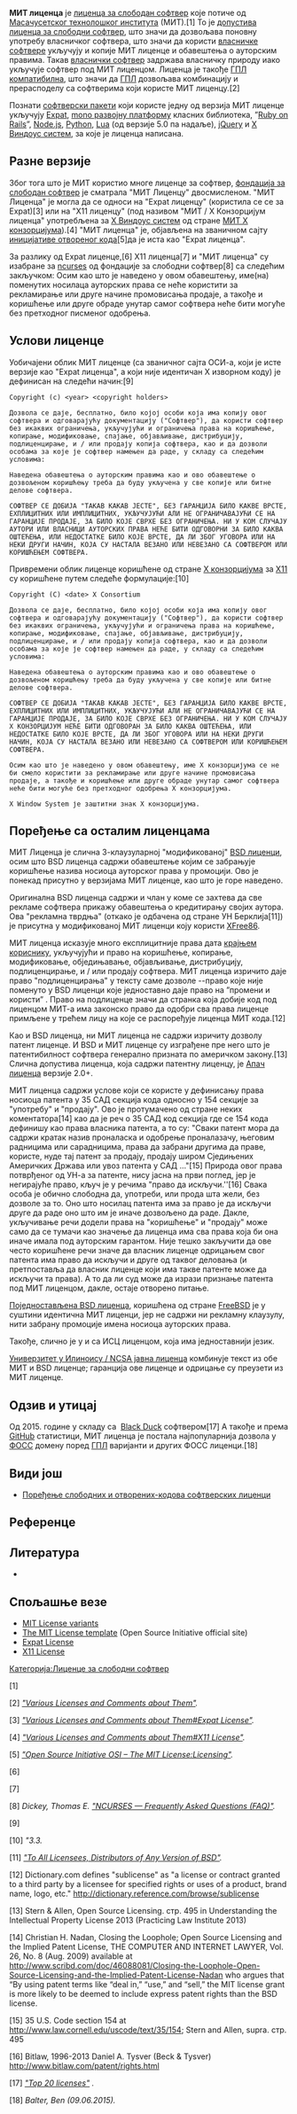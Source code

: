 **МИТ лиценца** је [лиценца за слободан софтвер](Лиценца_за_слободни_софтвер "wikilink") које потиче од [Масачусетског технолошког института](Масачусетски_технолошки_институт "wikilink") (МИТ).[1] То је [допустива лиценца за слободни софтвер](допустива_лиценца_за_слободни_софтвер "wikilink"), што значи да дозвољава поновну употребу власничког софтвера, што значи да користи [власничке софтвере](Власнички_софтвер "wikilink") укључују и копије МИТ лиценце и обавештења о ауторским правима. Такав [власнички софтвер](власнички_софтвер "wikilink") задржава власничку природу иако укључује софтвер под МИТ лиценцом. Лиценца је такође [ГПЛ компатибилна](ГНУ-ова_општа_јавна_лиценца "wikilink"), што значи да [ГПЛ](ГНУ-ова_општа_јавна_лиценца "wikilink") дозвољава комбинацију и прерасподелу са софтверима који користе МИТ лиценцу.[2]

Познати [софтверски пакети](Софтвер "wikilink") који користе једну од верзија МИТ лиценце укључују [Expat](Expat_(библиотека) "wikilink"), [mono развојну платформу](Mono "wikilink") класних библиотека, ”[Ruby on Rails](Ruby_on_Rails "wikilink")”, [Node.js](Node.js "wikilink"), [Python](Python "wikilink"), [Lua](Lua "wikilink") (од верзије 5.0 па надаље), [jQuery](jQuery "wikilink") и [Х Виндоус систем](X_Window_System "wikilink"), за које је лиценца написана.

## Разне верзије

Због тога што је МИТ користио многе лиценце за софтвер, [фондација за слободан софтвер](фондација_за_слободан_софтвер "wikilink") је сматрала "МИТ Лиценцу" двосмисленом. "МИТ Лиценца" је могла да се односи на "Expat лиценцу" (користила се се за Expat)[3] или на "X11 лиценцу" (под називом "МИТ / Х Конзорцијум лиценца" употребљена за [Х Виндоус систем](X_Window_System "wikilink") од стране [МИТ Х конзорцијума](X_Window_System "wikilink")).[4] "МИТ лиценца" је, објављена на званичном сајту [иницијативе отвореног кода](Иницијатива_отвореног_кода "wikilink")[5]да је иста као "Expat лиценца".

За разлику од Expat лиценце,[6] X11 лиценца[7] и "МИТ лиценца" су изабране за [ncurses](ncurses "wikilink") од фондације за слободни софтвер[8] са следећим закључком: Осим као што је наведено у овом обавештењу, име(на) поменутих носилаца ауторских права се неће користити за рекламирање или друге начине промовисања продаје, а такође и коришћење или друге обраде унутар самог софтвера неће бити могуће без претходног писменог одобрења.

## Услови лиценце

Уобичајени облик МИТ лиценце (са званичног сајта ОСИ-а, који је исте верзије као "Expat лиценца", а који није идентичан Х изворном коду) је дефинисан на следећи начин:[9]

    Copyright (c) <year> <copyright holders>

    Дозвола се даје, бесплатно, било којој особи која има копију овог софтвера и одговарајућу документацију ("Софтвер"), да користи софтвер без икаквих ограничења, укључујући и ограничења права на коришћење, копирање, модификовање, спајање, објављивање, дистрибуцију, подлиценцирање, и / или продају копија софтвера, као и да дозволи особама за које је софтвер намењен да раде, у складу са следећим условима:

    Наведена обавештења о ауторским правима као и ово обавештење о дозвољеном коришћењу треба да буду укључена у све копије или битне делове софтвера.

    СОФТВЕР СЕ ДОБИЈА "ТАКАВ КАКАВ ЈЕСТЕ", БЕЗ ГАРАНЦИЈА БИЛО КАКВЕ ВРСТЕ, ЕXПЛИЦИТНИХ ИЛИ ИМПЛИЦИТНИХ, УКЉУЧУЈУЋИ АЛИ НЕ ОГРАНИЧАВАЈУЋИ СЕ НА ГАРАНЦИЈЕ ПРОДАЈЕ, ЗА БИЛО КОЈЕ СВРХЕ БЕЗ ОГРАНИЧЕЊА. НИ У КОМ СЛУЧАЈУ АУТОРИ ИЛИ ВЛАСНИЦИ АУТОРСКИХ ПРАВА НЕЋЕ БИТИ ОДГОВОРНИ ЗА БИЛО КАКВА ОШТЕЋЕЊА, ИЛИ НЕДОСТАТКЕ БИЛО КОЈЕ ВРСТЕ, ДА ЛИ ЗБОГ УГОВОРА ИЛИ НА НЕКИ ДРУГИ НАЧИН, КОЈА СУ НАСТАЛА ВЕЗАНО ИЛИ НЕВЕЗАНО СА СОФТВЕРОМ ИЛИ КОРИШЋЕЊЕМ СОФТВЕРА.

Привремени облик лиценце коришћене од стране [Х конзорцијума](X_Window_System "wikilink") за [Х11](X_Window_System "wikilink") су коришћене путем следеће формулације:[10]

    Copyright (C) <date> X Consortium

    Дозвола се даје, бесплатно, било којој особи која има копију овог софтвера и одговарајућу документацију ("Софтвер"), да користи софтвер без икаквих ограничења, укључујући и ограничења права на коришћење, копирање, модификовање, спајање, објављивање, дистрибуцију, подлиценцирање, и / или продају копија софтвера, као и да дозволи особама за које је софтвер намењен да раде, у складу са следећим условима:

    Наведена обавештења о ауторским правима као и ово обавештење о дозвољеном коришћењу треба да буду укључена у све копије или битне делове софтвера.

    СОФТВЕР СЕ ДОБИЈА "ТАКАВ КАКАВ ЈЕСТЕ", БЕЗ ГАРАНЦИЈА БИЛО КАКВЕ ВРСТЕ, ЕXПЛИЦИТНИХ ИЛИ ИМПЛИЦИТНИХ, УКЉУЧУЈУЋИ АЛИ НЕ ОГРАНИЧАВАЈУЋИ СЕ НА ГАРАНЦИЈЕ ПРОДАЈЕ, ЗА БИЛО КОЈЕ СВРХЕ БЕЗ ОГРАНИЧЕЊА. НИ У КОМ СЛУЧАЈУ Х КОНЗОРЦИЈУМ НЕЋЕ БИТИ ОДГОВОРАН ЗА БИЛО КАКВА ОШТЕЋЕЊА, ИЛИ НЕДОСТАТКЕ БИЛО КОЈЕ ВРСТЕ, ДА ЛИ ЗБОГ УГОВОРА ИЛИ НА НЕКИ ДРУГИ НАЧИН, КОЈА СУ НАСТАЛА ВЕЗАНО ИЛИ НЕВЕЗАНО СА СОФТВЕРОМ ИЛИ КОРИШЋЕЊЕМ СОФТВЕРА.

    Осим као што је наведено у овом обавештењу, име Х конзорцијума се не би смело користити за рекламирање или друге начине промовисања продаје, а такође и коришћење или друге обраде унутар самог софтвера неће бити могуће без претходног одобрења Х конзорцијума.

    X Window System је заштитни знак X конзорцијума.

## Поређење са осталим лиценцама

МИТ Лиценца је слична 3-клаузуларној "модификованој" [BSD лиценци](BSD_licence "wikilink"), осим што BSD лиценца садржи обавештење којим се забрањује коришћење назива носиоца ауторског права у промоцији. Ово је понекад присутно у верзијама МИТ лиценце, као што је горе наведено.

Оригинална BSD лиценца садржи и члан у коме се захтева да све рекламе софтвера прикажу обавештења о кредитирању својих аутора. Ова "рекламна тврдња" (откако је одбачена од стране УН Берклија[11]) је присутна у модификованој МИТ лиценци коју користи [XFree86](XFree86 "wikilink").

МИТ лиценца исказује много експлицитније права дата [крајњем кориснику](Крајњи_корисник "wikilink"), укључујући и право на коришћење, копирање, модификовање, обједињавање, објављивање, дистрибуцију, подлиценцирање, и / или продају софтвера. МИТ лиценца изричито даје право "подлиценцирања" у тексту саме дозволе --право које није поменуто у BSD лиценци које једноставно даје право на ”промени и користи” . Право на подлиценце значи да странка која добије код под лиценцом МИТ-а има законско право да одобри сва права лиценце примљене у трећем лицу на које се распоређује лиценца МИТ кода.[12]

Као и BSD лиценца, ни МИТ лиценца не садржи изричиту дозволу патент лиценце. И BSD и МИТ лиценце су изграђене пре него што је патентибилност софтвера генерално призната по америчком закону.[13] Слична допустива лиценца, која садржи патентну лиценцу, је [Апач лиценца](Апач_лиценца "wikilink") верзије 2.0+.

МИТ лиценца садржи услове који се користе у дефинисању права носиоца патента у 35 САД секција кода односно у 154 секције за "употребу" и "продају". Ово је протумачено од стране неких коментатора[14] као да је реч о 35 САД код секција где се 154 кода дефинишу као права власника патента, а то су: "Сваки патент мора да садржи кратак назив проналаска и одобрење проналазачу, његовим радницима или сарадницима, права да забрани другима да праве, користе, нуде тај патент за продају, продају широм Сједињених Америчких Држава или увоз патента у САД ..."[15] Природа овог права потврђеног од УН-а за патенте, нису јасна на први поглед, јер је негирајуће право, кључ је у речима "право да искључи.''[16] Свака особа је обично слободна да, употреби, или прода шта жели, без дозволе за то. Оно што носилац патента има за право је да искључи друге да раде оно што им је иначе дозвољено да раде. Дакле, укључивање речи додели права на "коришћење" и "продају" може само да се тумачи као значење да лиценца има сва права која би она иначе имала под ауторским гарантом. Није тешко закључити да ове често коришћене речи значе да власник лиценце одрицањем свог патента има право да искључи и друге од таквог деловања (и претпоставља да власник лиценце који има такве патенте може да искључи та права). А то да ли суд може да изрази признање патента под МИТ лиценцом, дакле, остаје отворено питање.

[Поједностављена BSD лиценца](BSD_licence "wikilink"), коришћена од стране [FreeBSD](FreeBSD "wikilink") је у суштини идентична МИТ лиценци, јер не садржи ни рекламну клаузулу, нити забрану промоције имена носиоца ауторских права.

Такође, слично је у и са ИСЦ лиценцом, која има једноставнији језик.

[Универзитет у Илиноису / NCSA јавна лиценца](Универзитет_у_Илиноису_/_NCSA_јавна_лиценца "wikilink") комбинује текст из обе МИТ и BSD лиценце; гаранција ове лиценце и одрицање су преузети из МИТ лиценце.

## Одзив и утицај

Од 2015. године у складу са  [Black Duck](Black_Duck_софтвер "wikilink") софтвером[17] А такође и према [GitHub](GitHub "wikilink") статистици, МИТ лиценца је постала најпопуларнија дозвола у [ФОСС](Слободан_софтвер_и_софтвер_отвореног_кода "wikilink") домену поред [ГПЛ](ГНУ-ова_општа_јавна_лиценца "wikilink") варијанти и других ФОСС лиценци.[18]

## Види још

-   [Поређење слободних и отворених-кодова софтверских лиценци](Comparison_of_free_and_open-source_software_licenses "wikilink")

## Референце

## Литература

-   

## Спољашње везе

-   [MIT License variants](https://fedoraproject.org/wiki/Licensing:MIT?rd=Licensing/MIT)
-   [The MIT License template](http://www.opensource.org/licenses/MIT) (Open Source Initiative official site)
-   [Expat License](http://www.jclark.com/xml/copying.txt)
-   [X11 License](http://www.xfree86.org/3.3.6/COPYRIGHT2.html#3)

[Категорија:Лиценце за слободни софтвер](Категорија:Лиценце_за_слободни_софтвер "wikilink")

[1]

[2] <cite class="citation web">["Various Licenses and Comments about Them"](https://www.gnu.org/licenses/license-list.html#GPLCompatibleLicenses). </cite>

[3] <cite class="citation web">["Various Licenses and Comments about Them#Expat License"](https://www.gnu.org/licenses/license-list.html#Expat). </cite>

[4] <cite class="citation web">["Various Licenses and Comments about Them#X11 License"](https://www.gnu.org/licenses/license-list.html#X11License). </cite>

[5] <cite class="citation web">["Open Source Initiative OSI – The MIT License:Licensing"](http://opensource.org/licenses/MIT). </cite>

[6]

[7]

[8] <cite class="citation web">Dickey, Thomas E. ["NCURSES — Frequently Asked Questions (FAQ)"](http://invisible-island.net/ncurses/ncurses.faq.html#is_it_gpl).</cite>

[9]

[10] <cite class="citation" id="CITEREF2004">"3.3. </cite>

[11] <cite class="citation web">["To All Licensees, Distributors of Any Version of BSD"](ftp://ftp.cs.berkeley.edu/pub/4bsd/README.Impt.License.Change). </cite>

[12] Dictionary.com defines "sublicense" as "a license or contract granted to a third party by a licensee for specified rights or uses of a product, brand name, logo, etc." <http://dictionary.reference.com/browse/sublicense>

[13] Stern & Allen, Open Source Licensing. стр. 495 in Understanding the Intellectual Property License 2013 (Practicing Law Institute 2013)

[14] Christian H. Nadan, Closing the Loophole; Open Source Licensing and the Implied Patent License, THE COMPUTER AND INTERNET LAWYER, Vol. 26, No. 8 (Aug. 2009) available at <http://www.scribd.com/doc/46088081/Closing-the-Loophole-Open-Source-Licensing-and-the-Implied-Patent-License-Nadan> who argues that “By using patent terms like “deal in,” “use,” and “sell,” the MIT license grant is more likely to be deemed to include express patent rights than the BSD license.

[15] 35 U.S. Code section 154 at <http://www.law.cornell.edu/uscode/text/35/154>; Stern and Allen, supra. стр. 495

[16] Bitlaw, 1996-2013 Daniel A. Tysver (Beck & Tysver) <http://www.bitlaw.com/patent/rights.html>

[17] <cite class="citation web">["Top 20 licenses"](http://www.blackducksoftware.com/resources/data/top-20-licenses) . </cite>

[18] <cite class="citation web">Balter, Ben (09.06.2015). </cite>
